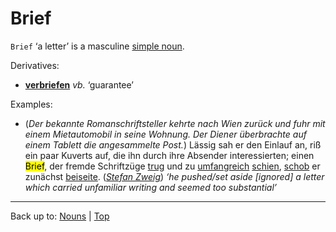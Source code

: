 # Brief

`Brief` ‘a letter’ is a masculine [simple noun](../../simpleNouns.md).

Derivatives:
- **[verbriefen](../../../verbs/v/ve/verbriefen.md)** *vb.* ‘guarantee’

Examples:

- (*Der bekannte Romanschriftsteller kehrte nach Wien zurück und fuhr mit einem Mietautomobil in seine Wohnung. Der Diener überbrachte auf einem Tablett die angesammelte Post.*) Lässig sah er den Einlauf an, riß ein paar Kuverts auf, die ihn durch ihre Absender interessierten; einen <mark>Brief</mark>, der fremde Schriftzüge [trug](../../../verbs/t/tr/tragen.md) und zu [umfangreich](../../../adjectives/u/um/umfangreich.md) [schien](../../../verbs/s/sc/scheinen.md), [schob](../../../verbs/b/be/beiseiteschieben.md) er zunächst [beiseite](../../../verbs/b/be/beiseiteschieben.md). (*[Stefan Zweig](../../../texts/StefanZweig/BriefEinerUnbekannten.md)*) *‘he pushed/set aside \[ignored\] a letter which carried unfamiliar writing and seemed too substantial’*

----

Back up to: [Nouns](../../index.md) | [Top](../../../index.md)
